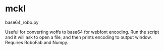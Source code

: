 mckl
====

base64_robo.py

Useful for converting woffs to base64 for webfont encoding. Run the script and it will ask to open a file, and then prints encoding to output window.
Requires RoboFab and Numpy. 
